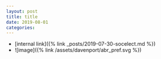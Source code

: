 ```yaml
---
layout: post
title: title
date: 2019-08-01
categories:
---
```


- [internal link]({% link _posts/2019-07-30-socelect.md %})
- ![image]({% link /assets/davenport/abr_pref.svg %})

